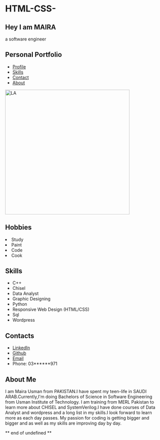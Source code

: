 # HTML-CSS-
<!DOCTYPE html>
<html lang="en">
<meta charset="UTF-8">

<meta name="viewport" content="width=device-width,initial-scale=1">
<link rel="stylesheet" href="styles.css">
<section id="welcome-section" class="welcome-section">
      <h1>Hey I am MAIRA</h1>
      <p>a software engineer</p>
    </section>
<section id="projects">
<h2> Personal Portfolio</h2>
  <nav id="navbar" class="nav">
  <ul class="nav-list">
    <li><a href="#profile">Profile</a></li>
 <li> <a href="#skills">Skills</a></li>
  <li><a href="#contact">Contact</a></li>
  <li><a href="#about">About</a>
</nav></li>

</section>
<body>



<div id="profile-link" >
 <img width="400"src="https://i.pinimg.com/736x/78/d3/eb/78d3ebf183c12ce2423da6e9c41c5a65.jpg" alt="LA"></img>
 <p><h2>Hobbies</h2>
   <ul=><li>
     Study
     </li>
     <li>
     Paint
    </li>
     <li>
     Code
     </li>
     <li>
     Cook
     </li>
     </ul>
 </p>
</div>
<div id="skills" >
 <h2>Skills</h2>
<p>
  <ul>
    <li>
     C++
     </li>
     <li>
     Chisel
     </li>
     <li>
     Data Analyst
     </li>
     <li>
     Graphic Designing
     </li>
     <li>
     Python
     </li>
     <li>
       Responsive Web Design
          (HTML/CSS)
    </li>
    <li>
     Sql
     </li>
     <li>
     Wordpress
     </li>
     </ul>
</p>
 </div>
<div id="contact" >
 <h2> Contacts</h2>
<p>
  <ul>
    <li>
      <a href="https://www.linkedin.com/in/maira-usman-">
     LinkedIn </a>
     </li>
     <li>
    <a href="https://github.com/Myrausman"> Github</a>
     </li>
     <li>
     <a href="21b-011-se@students.uit.edu"> Email</a>
     </li>
     <li>
     Phone: 03******971
     </li>
     </ul>
</p>
 </div>
 <div id="about" >
 <h2> About Me</h2>
<p>I am Maira Usman from PAKISTAN.I have spent my teen-life in SAUDI ARAB.Currently,I'm doing Bachelors of Science in Software Engineering from Usman Institute of Technology. I am training from MERL Pakistan to learn more about CHISEL and SystemVerilog.I have done courses of Data Analyst and wordpress and a long list in my skills.I look forward to learn more as each day passes. My passion for coding is getting bigger and bigger and as well as my skills are improving day by day.  </p>
</body>
</html>

** end of undefined **
